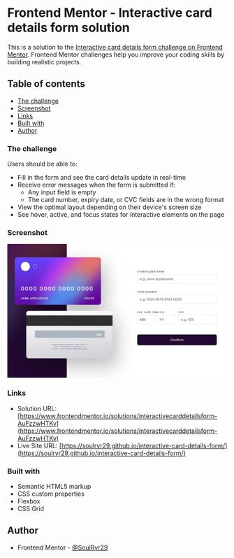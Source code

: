# Frontend Mentor - Interactive card details form solution

This is a solution to the [Interactive card details form challenge on Frontend Mentor](https://www.frontendmentor.io/challenges/interactive-card-details-form-XpS8cKZDWw). Frontend Mentor challenges help you improve your coding skills by building realistic projects.

## Table of contents

- [The challenge](#the-challenge)
- [Screenshot](#screenshot)
- [Links](#links)
- [Built with](#built-with)
- [Author](#author)

### The challenge

Users should be able to:

- Fill in the form and see the card details update in real-time
- Receive error messages when the form is submitted if:
  - Any input field is empty
  - The card number, expiry date, or CVC fields are in the wrong format
- View the optimal layout depending on their device's screen size
- See hover, active, and focus states for interactive elements on the page

### Screenshot

![](./screenshot.jpeg)

### Links

- Solution URL: [https://www.frontendmentor.io/solutions/interactivecarddetailsform-AuFzzwHTKv](https://www.frontendmentor.io/solutions/interactivecarddetailsform-AuFzzwHTKv)
- Live Site URL: [https://soulrvr29.github.io/interactive-card-details-form/](https://soulrvr29.github.io/interactive-card-details-form/)

### Built with

- Semantic HTML5 markup
- CSS custom properties
- Flexbox
- CSS Grid

## Author

- Frontend Mentor - [@SoulRvr29](https://www.frontendmentor.io/profile/SoulRvr29)
